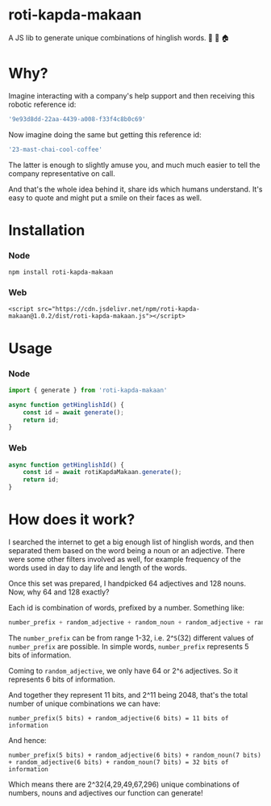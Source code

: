 # roti-kapda-makaan 
A JS lib to generate unique combinations of hinglish words. 🌯 🥻 🏠 

# Why?
Imagine interacting with a company's help support and then receiving this robotic reference id: 
```js 
'9e93d8dd-22aa-4439-a008-f33f4c8b0c69'
``` 
Now imagine doing the same but getting this reference id: 
```js
'23-mast-chai-cool-coffee'
```
The latter is enough to slightly amuse you, and much much easier to tell the company representative on call.

And that's the whole idea behind it, share ids which humans understand. It's easy to quote and might put a smile on their faces as well.

# Installation
### Node
```
npm install roti-kapda-makaan
```
### Web
```
<script src="https://cdn.jsdelivr.net/npm/roti-kapda-makaan@1.0.2/dist/roti-kapda-makaan.js"></script>
```

# Usage
### Node
```ts
import { generate } from 'roti-kapda-makaan'

async function getHinglishId() {
    const id = await generate();
    return id;
}
```
### Web
```js
async function getHinglishId() {
    const id = await rotiKapdaMakaan.generate();
    return id;
}
```

# How does it work?
I searched the internet to get a big enough list of hinglish words, and then separated them based on the word being a noun or an adjective. There were some other filters involved as well, for example frequency of the words used in day to day life and length of the words.

Once this set was prepared, I handpicked 64 adjectives and 128 nouns. Now, why 64 and 128 exactly?

Each id is combination of words, prefixed by a number. Something like:
```js
number_prefix + random_adjective + random_noun + random_adjective + random_noun
```

The `number_prefix` can be from range 1-32, i.e. 2^`5`(32) different values of `number_prefix` are possible. In simple words, `number_prefix` represents 5 bits of information.

Coming to `random_adjective`, we only have 64 or 2^`6` adjectives. So it represents 6 bits of information.

And together they represent 11 bits, and 2^11 being 2048, that's the total number of unique combinations we can have:
```
number_prefix(5 bits) + random_adjective(6 bits) = 11 bits of information
```

And hence:
```
number_prefix(5 bits) + random_adjective(6 bits) + random_noun(7 bits) + random_adjective(6 bits) + random_noun(7 bits) = 32 bits of information
```

Which means there are 2^32(4,29,49,67,296) unique combinations of numbers, nouns and adjectives our function can generate!


